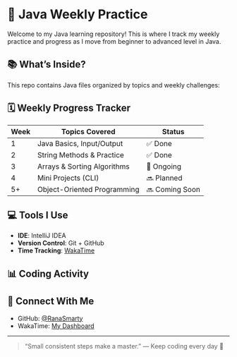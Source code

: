 # 📘 Java Weekly Practice

Welcome to my Java learning repository! This is where I track my weekly practice and progress as I move from beginner to advanced level in Java.

## 📚 What’s Inside?

This repo contains Java files organized by topics and weekly challenges:


## 🗓️ Weekly Progress Tracker

| Week | Topics Covered                | Status   |
|------|-------------------------------|----------|
| 1    | Java Basics, Input/Output     | ✅ Done   |
| 2    | String Methods & Practice     | ✅ Done   |
| 3    | Arrays & Sorting Algorithms   | 🔄 Ongoing |
| 4    | Mini Projects (CLI)           | 🔜 Planned |
| 5+   | Object-Oriented Programming   | 🔜 Coming Soon |

## 💻 Tools I Use
- **IDE**: IntelliJ IDEA
- **Version Control**: Git + GitHub
- **Time Tracking**: [WakaTime](https://wakatime.com)

## 📊 Coding Activity

<!--START_SECTION:waka-->
<!--END_SECTION:waka-->

## 🔗 Connect With Me

- GitHub: [@RanaSmarty](https://github.com/RanaSmarty)
- WakaTime: [My Dashboard](https://wakatime.com/@RanaSmarty)

---

> “Small consistent steps make a master.” — Keep coding every day 🚀

